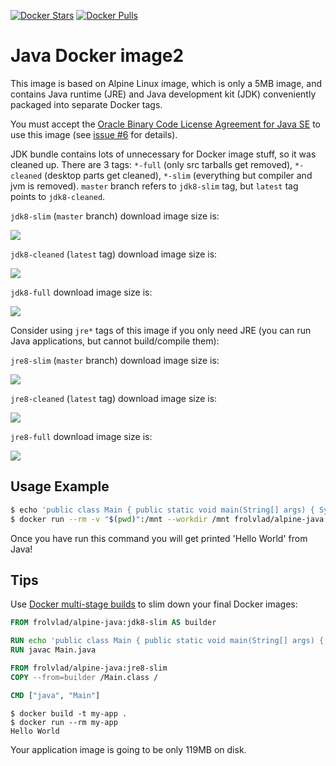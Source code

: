 [![Docker Stars](https://img.shields.io/docker/stars/frolvlad/alpine-java.svg?style=flat-square)](https://hub.docker.com/r/frolvlad/alpine-java/)
[![Docker Pulls](https://img.shields.io/docker/pulls/frolvlad/alpine-java.svg?style=flat-square)](https://hub.docker.com/r/frolvlad/alpine-java/)


Java Docker image2
=================

This image is based on Alpine Linux image, which is only a 5MB image, and contains
Java runtime (JRE) and Java development kit (JDK) conveniently packaged into
separate Docker tags.

You must accept the
[Oracle Binary Code License Agreement for Java SE](http://www.oracle.com/technetwork/java/javase/terms/license/index.html)
to use this image (see [issue #6](https://github.com/frol/docker-alpine-java/issues/6) for details).

JDK bundle contains lots of unnecessary for Docker image stuff, so it was cleaned up. There are 3
tags: `*-full` (only src tarballs get removed), `*-cleaned` (desktop parts get cleaned), `*-slim`
(everything but compiler and jvm is removed). `master` branch refers to `jdk8-slim` tag, but
`latest` tag points to `jdk8-cleaned`.

`jdk8-slim` (`master` branch) download image size is:

[![](https://images.microbadger.com/badges/image/frolvlad/alpine-java:jdk8-slim.svg)](http://microbadger.com/images/frolvlad/alpine-java:jdk8-slim "Get your own image badge on microbadger.com")

`jdk8-cleaned` (`latest` tag) download image size is:

[![](https://images.microbadger.com/badges/image/frolvlad/alpine-java:jdk8-cleaned.svg)](http://microbadger.com/images/frolvlad/alpine-java:jdk8-cleaned "Get your own image badge on microbadger.com")

`jdk8-full` download image size is:

[![](https://images.microbadger.com/badges/image/frolvlad/alpine-java:jdk8-full.svg)](http://microbadger.com/images/frolvlad/alpine-java:jdk8-full "Get your own image badge on microbadger.com")

Consider using `jre*` tags of this image if you only need JRE (you can run Java applications, but cannot build/compile them):

`jre8-slim` (`master` branch) download image size is:

[![](https://images.microbadger.com/badges/image/frolvlad/alpine-java:jre8-slim.svg)](http://microbadger.com/images/frolvlad/alpine-java:jre8-slim "Get your own image badge on microbadger.com")

`jre8-cleaned` (`latest` tag) download image size is:

[![](https://images.microbadger.com/badges/image/frolvlad/alpine-java:jre8-cleaned.svg)](http://microbadger.com/images/frolvlad/alpine-java:jre8-cleaned "Get your own image badge on microbadger.com")

`jre8-full` download image size is:

[![](https://images.microbadger.com/badges/image/frolvlad/alpine-java:jre8-full.svg)](http://microbadger.com/images/frolvlad/alpine-java:jre8-full "Get your own image badge on microbadger.com")


Usage Example
-------------

```bash
$ echo 'public class Main { public static void main(String[] args) { System.out.println("Hello World"); } }' > Main.java
$ docker run --rm -v "$(pwd)":/mnt --workdir /mnt frolvlad/alpine-java:jdk8-slim sh -c "javac Main.java && java Main"
```

Once you have run this command you will get printed 'Hello World' from Java!

Tips
----

Use [Docker multi-stage builds](https://docs.docker.com/develop/develop-images/multistage-build/)
to slim down your final Docker images:

```Dockerfile
FROM frolvlad/alpine-java:jdk8-slim AS builder

RUN echo 'public class Main { public static void main(String[] args) { System.out.println("Hello World"); } }' > Main.java
RUN javac Main.java

FROM frolvlad/alpine-java:jre8-slim
COPY --from=builder /Main.class /

CMD ["java", "Main"]
```

```
$ docker build -t my-app .
$ docker run --rm my-app
Hello World
```

Your application image is going to be only 119MB on disk.
